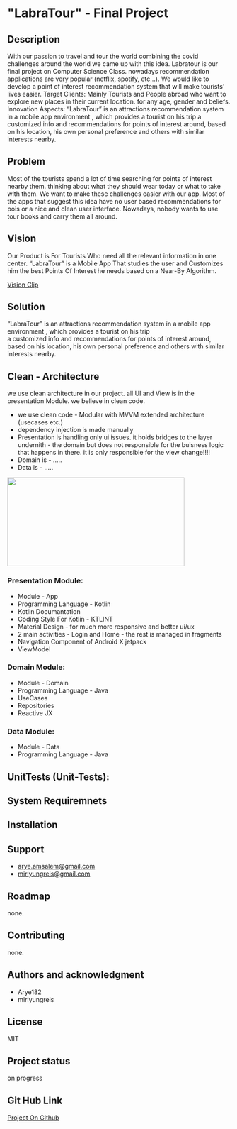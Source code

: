 # "LabraTour" - Final Project

## Description
With our passion to travel and tour the world combining the covid challenges around the world we came up with this idea.
Labratour is our final project on Computer Science Class. nowadays recommendation applications are very popular (netflix, spotify, etc…).
We would like to develop a point of interest recommendation system that will make tourists' lives easier.
Target Clients: Mainly Tourists and People abroad who want to explore new places in their current location.  for any age, gender and beliefs.
Innovation Aspects: “LabraTour” is  an attractions recommendation system in a mobile app  environment , which provides a tourist on his trip
a  customized info and recommendations for points of interest around,   based on his location, his own personal preference and others  with similar interests nearby.

## Problem
Most of the tourists spend a lot of time searching for points of interest nearby them. thinking about what they should wear
today or what to take with them. We want to make these challenges easier with our app.
Most of the apps that suggest this idea have no user based recommendations for pois or a nice and clean user interface.
Nowadays, nobody wants to use tour books and carry them all around.

## Vision
Our Product is For Tourists Who need all the relevant information in one center. “LabraTour” is a 
Mobile App That studies the user and Customizes him the best Points Of Interest he needs based on a Near-By Algorithm.

[Vision Clip](https://drive.google.com/drive/folders/1QB2G8W83gZMo1F9RghH-OQyRx7Rc6yu3)

## Solution
“LabraTour” is  an attractions recommendation system in a mobile app  environment , which provides a tourist on his trip  
a  customized info and recommendations for points of interest around,   based on his location, his own personal preference and others  with similar interests nearby.

## Clean - Architecture
we use clean architecture in our project. all UI and View is in the presentation Module.
we believe in clean code.

- we use clean code - Modular with MVVM extended architecture (usecases etc.)
- dependency injection is made manually
- Presentation is handling only ui issues. it holds bridges to the layer undernith - the domain but does not
  responsible for the buisness logic that happens in there. it is only responsible for the view change!!!!
- Domain is - .....
- Data is - .....
<img src="https://cdn.statically.io/img/miro.medium.com/max/768/1*Xz9N14Fx30za5vggYnkBeA.png" width="400" height="200">

### Presentation Module:
- Module - App
- Programming Language - Kotlin
- Kotlin Documantation
- Coding Style For Kotlin - KTLINT
- Material Design - for much more responsive and better ui/ux
- 2 main activities - Login and Home - the rest is managed in fragments
- Navigation Component of Android X jetpack
- ViewModel


### Domain Module:
- Module - Domain
- Programming Language - Java
- UseCases
- Repositories
- Reactive JX

### Data Module:
- Module - Data
- Programming Language - Java

## UnitTests (Unit-Tests):


## System Requiremnets


## Installation


## Support
- arye.amsalem@gmail.com  
- miriyungreis@gmail.com

## Roadmap
none.

## Contributing
none.

## Authors and acknowledgment
- Arye182
- miriyungreis

## License
MIT

## Project status
on progress

## Git Hub Link
[Project On Github](https://github.com/Arye182/LabraTour)
